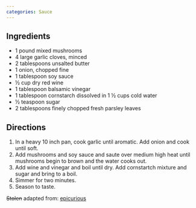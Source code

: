```yaml
---
categories: Sauce
---
```


## Ingredients

- 1 pound mixed mushrooms
- 4 large garlic cloves, minced
- 2 tablespoons unsalted butter
- 1 onion, chopped fine
- 1 tablespoon soy sauce
- &frac12; cup dry red wine
- 1 tablespoon balsamic vinegar
- 1 tablespoon cornstarch dissolved in 1 &frac12; cups cold water
- &frac12; teaspoon sugar
- 2 tablespoons finely chopped fresh parsley leaves

## Directions

1. In a heavy 10 inch pan, cook garlic until aromatic. Add onion and cook until soft.
2. Add mushrooms and soy sauce and saute over medium high heat until mushrooms begin to brown and the water cooks out.
3. Add wine and vinegar and boil until dry. Add cornstartch mixture and sugar and bring to a boil.
4. Simmer for two minutes.
5. Season to taste.

<p>
<strike>Stolen</strike> adapted from: <a href="http://www.epicurious.com/recipes/food/views/mushroom-gravy-12013">epicurious</a>
</p>